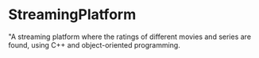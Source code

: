 # StreamingPlatform
"A streaming platform where the ratings of different movies and series are found, using C++ and object-oriented programming.
